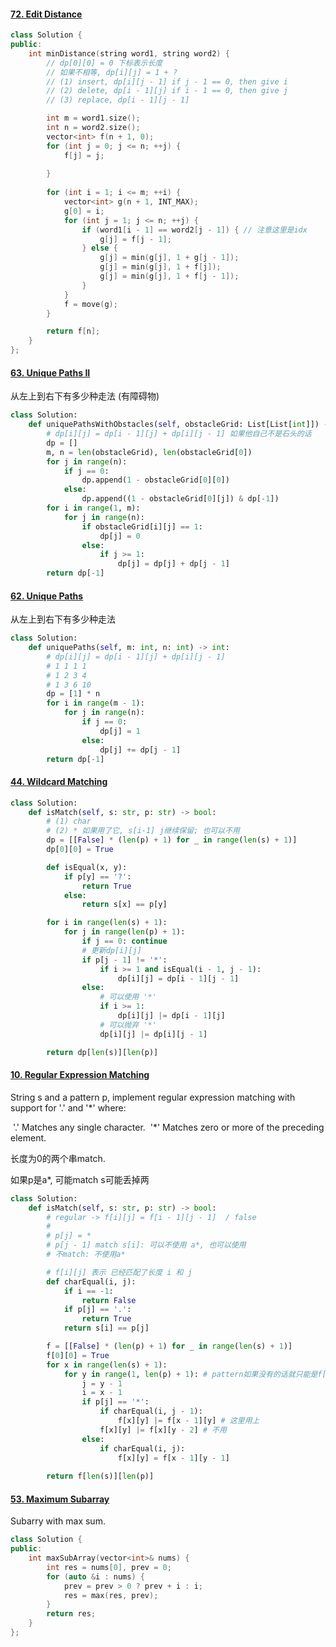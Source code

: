 



#### [72. Edit Distance](https://leetcode.com/problems/edit-distance/)

```C++
class Solution {
public:
    int minDistance(string word1, string word2) {
        // dp[0][0] = 0 下标表示长度
        // 如果不相等, dp[i][j] = 1 + ?
        // (1) insert, dp[i][j - 1] if j - 1 == 0, then give i
        // (2) delete, dp[i - 1][j] if i - 1 == 0, then give j  
        // (3) replace, dp[i - 1][j - 1]

        int m = word1.size();
        int n = word2.size();
        vector<int> f(n + 1, 0);
        for (int j = 0; j <= n; ++j) {
            f[j] = j;
            
        }
        
        for (int i = 1; i <= m; ++i) {
            vector<int> g(n + 1, INT_MAX);
            g[0] = i;
            for (int j = 1; j <= n; ++j) {
                if (word1[i - 1] == word2[j - 1]) { // 注意这里是idx
                    g[j] = f[j - 1];
                } else {
                    g[j] = min(g[j], 1 + g[j - 1]);
                    g[j] = min(g[j], 1 + f[j]);
                    g[j] = min(g[j], 1 + f[j - 1]);
                }
            }
            f = move(g);
        }

        return f[n];
    }
};
```



#### [63. Unique Paths II](https://leetcode.cn/problems/unique-paths-ii/)

从左上到右下有多少种走法 (有障碍物)

```python
class Solution:
    def uniquePathsWithObstacles(self, obstacleGrid: List[List[int]]) -> int:
        # dp[i][j] = dp[i - 1][j] + dp[i][j - 1] 如果他自己不是石头的话
        dp = []
        m, n = len(obstacleGrid), len(obstacleGrid[0])
        for j in range(n):
            if j == 0:
                dp.append(1 - obstacleGrid[0][0])
            else:
                dp.append((1 - obstacleGrid[0][j]) & dp[-1])
        for i in range(1, m):
            for j in range(n):
                if obstacleGrid[i][j] == 1:
                    dp[j] = 0
                else:
                    if j >= 1:
                        dp[j] = dp[j] + dp[j - 1]
        return dp[-1]
```



#### [62. Unique Paths](https://leetcode.cn/problems/unique-paths/)

从左上到右下有多少种走法

```python
class Solution:
    def uniquePaths(self, m: int, n: int) -> int:
        # dp[i][j] = dp[i - 1][j] + dp[i][j - 1]
        # 1 1 1 1
        # 1 2 3 4
        # 1 3 6 10
        dp = [1] * n
        for i in range(m - 1):
            for j in range(n):
                if j == 0:
                    dp[j] = 1
                else:
                    dp[j] += dp[j - 1]
        return dp[-1]
```



#### [44. Wildcard Matching](https://leetcode.cn/problems/wildcard-matching/)

```python
class Solution:
    def isMatch(self, s: str, p: str) -> bool:
        # (1) char
        # (2) * 如果用了它, s[i-1] j继续保留; 也可以不用
        dp = [[False] * (len(p) + 1) for _ in range(len(s) + 1)]
        dp[0][0] = True

        def isEqual(x, y):
            if p[y] == '?':
                return True
            else:
                return s[x] == p[y]

        for i in range(len(s) + 1):
            for j in range(len(p) + 1):
                if j == 0: continue
                # 更新dp[i][j]
                if p[j - 1] != '*':
                    if i >= 1 and isEqual(i - 1, j - 1):
                        dp[i][j] = dp[i - 1][j - 1]
                else:
                    # 可以使用 '*'
                    if i >= 1:
                        dp[i][j] |= dp[i - 1][j]
                    # 可以抛弃 '*'
                    dp[i][j] |= dp[i][j - 1]

        return dp[len(s)][len(p)]
```



#### [10. Regular Expression Matching](https://leetcode.cn/problems/regular-expression-matching/)

String s and a pattern p, implement regular expression matching with support for '.' and '*' where:

​        '.' Matches any single character.
​        '*' Matches zero or more of the preceding element.

长度为0的两个串match.

如果p是a*, 可能match s可能丢掉两

```python
class Solution:
    def isMatch(self, s: str, p: str) -> bool:
        # regular -> f[i][j] = f[i - 1][j - 1]  / false
        # 
        # p[j] = *
        # p[j - 1] match s[i]: 可以不使用 a*, 也可以使用
        # 不match: 不使用a*

        # f[i][j] 表示 已经匹配了长度 i 和 j
        def charEqual(i, j):
            if i == -1:
                return False
            if p[j] == '.':
                return True
            return s[i] == p[j]

        f = [[False] * (len(p) + 1) for _ in range(len(s) + 1)]
        f[0][0] = True
        for x in range(len(s) + 1):
            for y in range(1, len(p) + 1): # pattern如果没有的话就只能是f[0][0]=True
                j = y - 1
                i = x - 1
                if p[j] == '*':
                    if charEqual(i, j - 1):
                        f[x][y] |= f[x - 1][y] # 这里用上
                    f[x][y] |= f[x][y - 2] # 不用
                else:
                    if charEqual(i, j):
                        f[x][y] = f[x - 1][y - 1]
            
        return f[len(s)][len(p)]
```



#### [53. Maximum Subarray](https://leetcode.cn/problems/maximum-subarray/)

Subarry with max sum.

```C++
class Solution {
public:
    int maxSubArray(vector<int>& nums) {
        int res = nums[0], prev = 0;
        for (auto &i : nums) {
            prev = prev > 0 ? prev + i : i;
            res = max(res, prev);
        }
        return res;
    }
};
```

